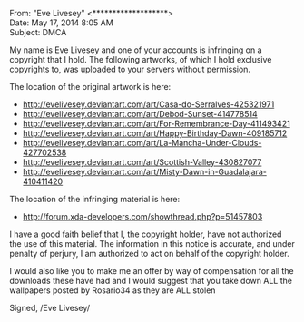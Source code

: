 From: "Eve Livesey" <*******************>  
Date: May 17, 2014 8:05 AM  
Subject: DMCA  

My name is Eve Livesey and one of your accounts is infringing on a copyright that I hold. The following artworks, of which I hold exclusive copyrights to, was uploaded to your servers without permission.

The location of the original artwork is here:
* http://evelivesey.deviantart.com/art/Casa-do-Serralves-425321971
* http://evelivesey.deviantart.com/art/Debod-Sunset-414778514
* http://evelivesey.deviantart.com/art/For-Remembrance-Day-411493421
* http://evelivesey.deviantart.com/art/Happy-Birthday-Dawn-409185712
* http://evelivesey.deviantart.com/art/La-Mancha-Under-Clouds-427702538
* http://evelivesey.deviantart.com/art/Scottish-Valley-430827077
* http://evelivesey.deviantart.com/art/Misty-Dawn-in-Guadalajara-410411420


The location of the infringing material is here:

* http://forum.xda-developers.com/showthread.php?p=51457803

I have a good faith belief that I, the copyright holder, have not authorized the use of this material. The information in this notice is accurate, and under penalty of perjury, I am authorized to act on behalf of the copyright holder.

I would also like you to make me an offer by way of compensation for all the downloads these have had and I would suggest that you take down ALL the wallpapers posted by Rosario34 as they are ALL stolen

Signed,
/Eve Livesey/
